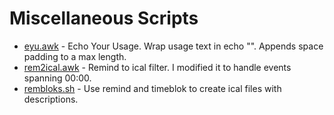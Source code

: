 # Miscellaneous Scripts


- [eyu.awk](eyu.awk) - Echo Your Usage. Wrap usage text in echo "". Appends space padding to a max length.
- [rem2ical.awk](rem2ical.awk) - Remind to ical filter. I modified it to handle events spanning 00:00.
- [rembloks.sh](rembloks.sh) - Use remind and timeblok to create ical files with descriptions.


